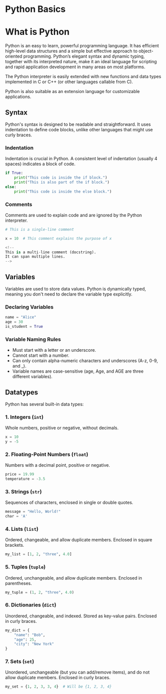 # Python Basics

# What is Python 

Python is an easy to learn, powerful programming language. It has efficient high-level data structures and a simple but effective approach to object-oriented programming. Python’s elegant syntax and dynamic typing, together with its interpreted nature, make it an ideal language for scripting and rapid application development in many areas on most platforms.

The Python interpreter is easily extended with new functions and data types implemented in C or C++ (or other languages callable from C). 

Python is also suitable as an extension language for customizable applications.


## Syntax

Python's syntax is designed to be readable and straightforward. It uses indentation to define code blocks, unlike other languages that might use curly braces.

### Indentation

Indentation is crucial in Python. A consistent level of indentation (usually 4 spaces) indicates a block of code.

```python
if True:
    print("This code is inside the if block.")
    print("This is also part of the if block.")
else:
    print("This code is inside the else block.")
```

### Comments

Comments are used to explain code and are ignored by the Python interpreter.

```python
# This is a single-line comment

x = 10  # This comment explains the purpose of x

<!--
This is a multi-line comment (docstring).
It can span multiple lines.
-->
```

## Variables

Variables are used to store data values. Python is dynamically typed, meaning you don't need to declare the variable type explicitly.

### Declaring Variables

```python
name = "Alice"
age = 30
is_student = True
```

### Variable Naming Rules

*   Must start with a letter or an underscore.
*   Cannot start with a number.
*   Can only contain alpha-numeric characters and underscores (A-z, 0-9, and _).
*   Variable names are case-sensitive (age, Age, and AGE are three different variables).

## Datatypes

Python has several built-in data types:

### 1. Integers (`int`)

Whole numbers, positive or negative, without decimals.

```python
x = 10
y = -5
```

### 2. Floating-Point Numbers (`float`)

Numbers with a decimal point, positive or negative.

```python
price = 19.99
temperature = -3.5
```

### 3. Strings (`str`)

Sequences of characters, enclosed in single or double quotes.

```python
message = "Hello, World!"
char = 'A'
```

### 4. Lists (`list`)

Ordered, changeable, and allow duplicate members. Enclosed in square brackets.

```python
my_list = [1, 2, "three", 4.0]
```

### 5. Tuples (`tuple`)

Ordered, unchangeable, and allow duplicate members. Enclosed in parentheses.

```python
my_tuple = (1, 2, "three", 4.0)
```

### 6. Dictionaries (`dict`)

Unordered, changeable, and indexed. Stored as key-value pairs. Enclosed in curly braces.

```python
my_dict = {
    "name": "Bob",
    "age": 25,
    "city": "New York"
}
```

### 7. Sets (`set`)

Unordered, unchangeable (but you can add/remove items), and do not allow duplicate members. Enclosed in curly braces.

```python
my_set = {1, 2, 3, 3, 4}  # Will be {1, 2, 3, 4}
```
